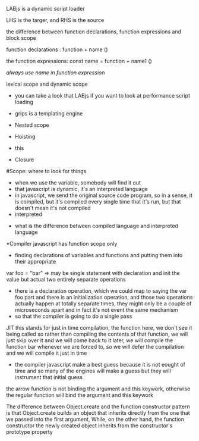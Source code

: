 LABjs is a dynamic script loader

LHS is the targer, and RHS is the source

the difference between function declarations, function expressions and block scope

function declarations : function + name ()

the function expressions: const name = function + name1 ()

_always use name in function expression_

lexical scope and dynamic scope

- you can take a look that LABjs if you want to look at performance script loading

- grips is a templating engine

- Nested scope
- Hoisting
- this
- Closure

#Scope: where to look for things

- when we use the variable, somebody will find it out
- that javascript is dynamic, it's an interpreted language
- in javascript, we send the original source code program, so in a sense, it is compiled, but it's compiled every single time that it's run, but that doesn't mean it's not compiled
- interpreted

* what is the difference between compiled language and interpreted language

\*Compiler javascript has function scope only

- finding declarations of variables and functions and putting them into their appropriate

var foo = "bar" => may be single statement with declaration and init the value but actual two entirely separate operations

- there is a declaration operation, which we could map to saying the var foo part and there is an initialization operation, and those two operations actually happen at totally separate times, they might only be a couple of microseconds apart and in fact it's not event the same mechanism
- so that the compiler is going to do a single pass

JIT this stands for just in time compilation, the function here, we don't see it being called so rather than compiling the contents of that function, we will just skip over it and we will come back to it later, we will compile the function bar whenever we are forced to, so we will defer the compilation and we will compile it just in time

- the compiler javascript make a best guess because it is not eought of time and so many of the engines will make a guess but they will instrument that initial guess

the arrow function is not binding the argument and this keywork, otherwise the regular function will bind the argument and this keywork

The difference between Object.create and the function constructor pattern is that Object.create builds an object that inherits directly from the one that we passed into the first argument, While, on the other hand, the function constructor the newly created object inherits from the constructor's prototype property
